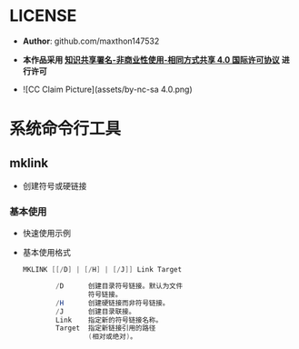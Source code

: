 # LICENSE

* **Author**: github.com/maxthon147532

* **本作品采用 <a rel="license" href="http://creativecommons.org/licenses/by-nc-sa/4.0/">知识共享署名-非商业性使用-相同方式共享 4.0 国际许可协议</a> 进行许可**

* ![CC Claim Picture](assets/by-nc-sa 4.0.png)

# 系统命令行工具

## mklink

* 创建符号或硬链接

### 基本使用

* 快速使用示例

  

* 基本使用格式

  ```powershell
  MKLINK [[/D] | [/H] | [/J]] Link Target
  
          /D      创建目录符号链接。默认为文件
                  符号链接。
          /H      创建硬链接而非符号链接。
          /J      创建目录联接。
          Link    指定新的符号链接名称。
          Target  指定新链接引用的路径
                  (相对或绝对)。
  ```

